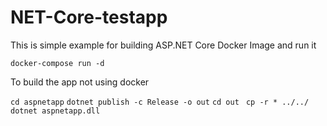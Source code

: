 # NET-Core-testapp

This is simple example for building ASP.NET Core Docker Image and run it 

``` docker-compose run -d ```


To build the app not using docker 

```cd aspnetapp```
```dotnet publish -c Release -o out```
```cd out ```
```cp -r * ../../```
```dotnet aspnetapp.dll```
